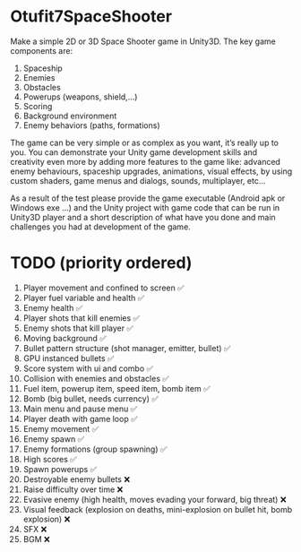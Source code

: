 # Otufit7SpaceShooter

Make a simple 2D or 3D Space Shooter game in Unity3D. The key game components are:
1. Spaceship
2. Enemies
3. Obstacles
4. Powerups (weapons, shield,...)
5. Scoring
6. Background environment
7. Enemy behaviors (paths, formations)

The game can be very simple or as complex as you want, it’s really up to you. You can
demonstrate your Unity game development skills and creativity even more by adding more
features to the game like: advanced enemy behaviours, spaceship upgrades, animations, visual
effects, by using custom shaders, game menus and dialogs, sounds, multiplayer, etc…

As a result of the test please provide the game executable (Android apk or Windows exe ...)
and the Unity project with game code that can be run in Unity3D player and a short description
of what have you done and main challenges you had at development of the game.

# TODO (priority ordered)
1. Player movement and confined to screen :white_check_mark:
2. Player fuel variable and health :white_check_mark:
3. Enemy health :white_check_mark:
4. Player shots that kill enemies :white_check_mark:
5. Enemy shots that kill player :white_check_mark:
6. Moving background :white_check_mark:
7. Bullet pattern structure (shot manager, emitter, bullet) :white_check_mark:
8. GPU instanced bullets :white_check_mark:
9. Score system  with ui and combo :white_check_mark:
10. Collision with enemies and obstacles :white_check_mark:
11. Fuel item, powerup item, speed item, bomb item :white_check_mark:
12. Bomb (big bullet, needs currency) :white_check_mark:
13. Main menu and pause menu :white_check_mark:
14. Player death with game loop :white_check_mark:
15. Enemy movement :white_check_mark:
16. Enemy spawn :white_check_mark:
17. Enemy formations (group spawning) :white_check_mark:
18. High scores :white_check_mark:
19. Spawn powerups :white_check_mark:
20. Destroyable enemy bullets :x:
21. Raise difficulty over time :x:
22. Evasive enemy (high health, moves evading your forward, big threat) :x:
23. Visual feedback (explosion on deaths, mini-explosion on bullet hit, bomb explosion) :x:
24. SFX :x:
25. BGM :x: